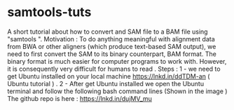 # samtools-tuts
A short tutorial about how to convert and SAM file to a BAM file using "samtools ".
Motivation : To do anything meaningful with alignment data from BWA or other aligners (which produce text-based SAM output), we need to first convert the SAM to its binary counterpart, BAM format. The binary format is much easier for computer programs to work with. However, it is consequently very difficult for humans to read .
Steps : 1 - we need to get Ubuntu installed on your local machine https://lnkd.in/ddTDM-an ( Ubuntu tutorial ) .
2 - After get Ubuntu installed we open the Ubuntu terminal and follow the following bash command lines (Shown in the image )
The github repo is here : https://lnkd.in/dujMV_mu
